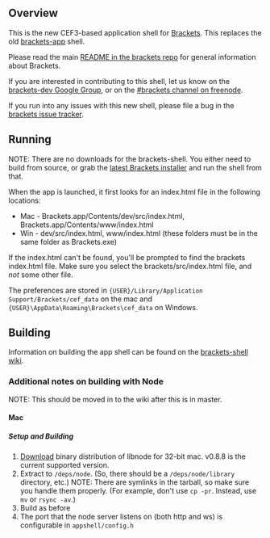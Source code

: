 ## Overview

This is the new CEF3-based application shell for [Brackets](https://github.com/adobe/brackets). 
This replaces the old [brackets-app](https://github.com/adobe/brackets-app) shell.

Please read the main [README in the brackets repo](https://github.com/adobe/brackets/blob/master/README.md) 
for general information about Brackets.

If you are interested in contributing to this shell, let us know on the 
[brackets-dev Google Group](http://groups.google.com/group/brackets-dev), 
or on the [#brackets channel on freenode](http://webchat.freenode.net/?channels=brackets).

If you run into any issues with this new shell, please file a bug in the 
[brackets issue tracker](https://github.com/adobe/brackets/issues).

## Running

NOTE: There are no downloads for the brackets-shell. You either need to 
build from source, or grab the [latest Brackets installer](https://github.com/adobe/brackets/downloads) 
and run the shell from that.

When the app is launched, it first looks for an index.html file in the following locations:
* Mac - Brackets.app/Contents/dev/src/index.html, Brackets.app/Contents/www/index.html
* Win - dev/src/index.html, www/index.html (these folders must be in the same folder as Brackets.exe)

If the index.html can't be found, you'll be prompted to find the brackets index.html file. 
Make sure you select the brackets/src/index.html file, and *not* some other file. 

The preferences are stored in `{USER}/Library/Application Support/Brackets/cef_data` on the mac and `{USER}\AppData\Roaming\Brackets\cef_data` on Windows.

## Building

Information on building the app shell can be found on the [brackets-shell wiki](https://github.com/adobe/brackets-shell/wiki/Building-brackets-shell).

### Additional notes on building with Node

NOTE: This should be moved in to the wiki after this is in master.

#### Mac

##### Setup and Building

1. [Download](https://github.com/joelrbrandt/node/downloads) binary distribution of libnode for 32-bit mac. v0.8.8 is the current supported version.
2. Extract to `/deps/node`. (So, there should be a `/deps/node/library` directory, etc.) NOTE: There are symlinks in the tarball, so make sure you handle them properly. (For example, don't use `cp -pr`. Instead, use `mv` or `rsync -av`.)
3. Build as before
4. The port that the node server listens on (both http and ws) is configurable in `appshell/config.h`
